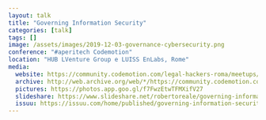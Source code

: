 ```yaml
---
layout: talk
title: "Governing Information Security"
categories: [talk]
tags: []
image: /assets/images/2019-12-03-governance-cybersecurity.png
conference: "#aperitech Codemotion"
location: "HUB LVenture Group e LUISS EnLabs, Rome"
media:
  website: https://community.codemotion.com/legal-hackers-roma/meetups/meetup-aperitech-roma-di-dicembre-di-legal-hackers-roma
  archive: http://web.archive.org/web/*/https://community.codemotion.com/legal-hackers-roma/meetups/meetup-aperitech-roma-di-dicembre-di-legal-hackers-roma
  pictures: https://photos.app.goo.gl/f7FwzEtwTFMXifV27
  slideshare: https://www.slideshare.net/robertoreale/governing-information-security
  issuu: https://issuu.com/home/published/governing-information-security-20191203.pptx
---
```

